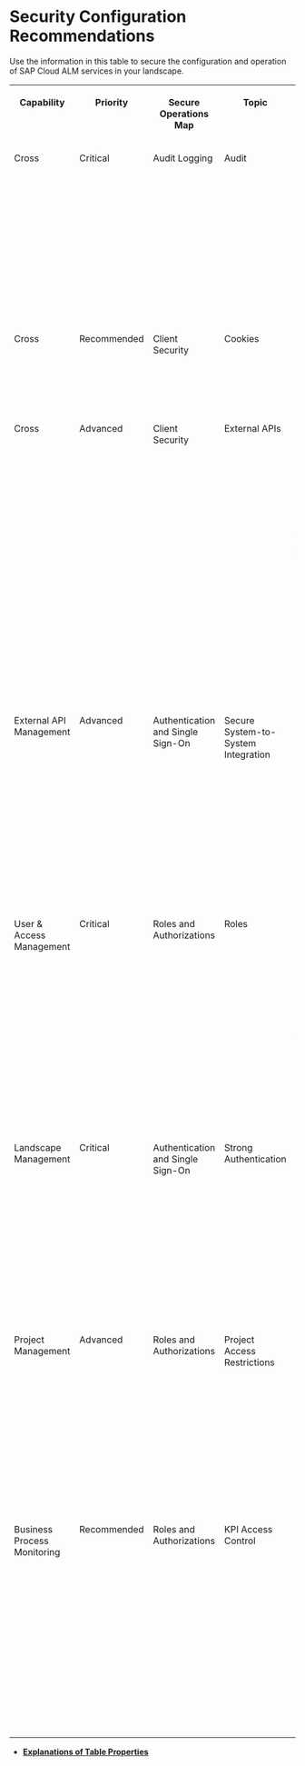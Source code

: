 <!-- loio8154236e15404350ae3c53b792b87e72 -->

# Security Configuration Recommendations

Use the information in this table to secure the configuration and operation of SAP Cloud ALM services in your landscape.


<table>
<tr>
<th valign="top">

Capability



</th>
<th valign="top">

Priority



</th>
<th valign="top">

Secure Operations Map



</th>
<th valign="top">

Topic



</th>
<th valign="top">

Default Setting or Behavior



</th>
<th valign="top">

Recommendation



</th>
<th valign="top">

More Information



</th>
<th valign="top">

Last Update



</th>
<th valign="top">

Index



</th>
</tr>
<tr>
<td valign="top">

Cross



</td>
<td valign="top">

Critical



</td>
<td valign="top">

Audit Logging



</td>
<td valign="top">

Audit



</td>
<td valign="top">

By integrating the SAP Audit Log Viewer service for SAP BTP, you can view the audit logs for your SAP Cloud ALM tenant to track the end user activity in SAP Cloud ALM.



</td>
<td valign="top">

Enable the SAP Audit Log Viewer service for SAP BTP.



</td>
<td valign="top">

[Audit Log Viewer for the Cloud Foundry Environment](https://help.sap.com/docs/btp/sap-business-technology-platform/audit-log-viewer-for-cloud-foundry-environment)



</td>
<td valign="top">

 



</td>
<td valign="top">

CALM-X-0001



</td>
</tr>
<tr>
<td valign="top">

Cross



</td>
<td valign="top">

Recommended



</td>
<td valign="top">

Client Security



</td>
<td valign="top">

Cookies



</td>
<td valign="top">

Depending on your browser, third-party cookies may be disabled by default.



</td>
<td valign="top">

To be able to use the in-app help and Built-In Support, either allow third-party cookies or enter the respective domain as **Sites that can always use cookies**.



</td>
<td valign="top">

 



</td>
<td valign="top">

 



</td>
<td valign="top">

CALM-X-0002



</td>
</tr>
<tr>
<td valign="top">

Cross



</td>
<td valign="top">

Advanced



</td>
<td valign="top">

Client Security



</td>
<td valign="top">

External APIs



</td>
<td valign="top">

You can add and configure service instances to allow external applications to access the APIs published on [SAP Business Accelerator Hub](https://api.sap.com/package/SAPCloudALM/rest).

To do this, you need to configure authentication for the service instances and set allowed scopes in the service instance.



</td>
<td valign="top">

To protect information about the service instance, such as the OAuth secret, choose certificate-based authentication.

To prevent external applications from performing unauthorized operations, assign the minimal set of scopes. Create separate service instances with individual scopes for required purposes instead of assigning all scopes in one instance and using them for all API access.



</td>
<td valign="top">

 



</td>
<td valign="top">

 



</td>
<td valign="top">

CALM-X-0003



</td>
</tr>
<tr>
<td valign="top">

External API Management



</td>
<td valign="top">

Advanced



</td>
<td valign="top">

Authentication and Single Sign-On



</td>
<td valign="top">

Secure System-to-System Integration



</td>
<td valign="top">

When configuring a webhook to point to the target external service API, you need to select either an SAP BTP destination or an endpoint in the *Landscape Management* app.



</td>
<td valign="top">

Use the authentication method that is recommended by the *Landscape Management* app or SAP BTP.



</td>
<td valign="top">

[SAP BTP Security Recommendations](https://help.sap.com/docs/BTP/c8a9bb59fe624f0981efa0eff2497d7d/531f33def8074ccdb6f1f784a34dafcb.html) 



</td>
<td valign="top">

 



</td>
<td valign="top">

CALM-EXTAPI-0001



</td>
</tr>
<tr>
<td valign="top">

User & Access Management



</td>
<td valign="top">

Critical



</td>
<td valign="top">

Roles and Authorizations



</td>
<td valign="top">

Roles



</td>
<td valign="top">

Roles in SAP Cloud ALM are delivered as predefined collections.

The initial user receives the role *Global Administrator*, which provides the complete set of authorizations in SAP Cloud ALM.



</td>
<td valign="top">

Assign suitable roles that give users only the authorizations they need to perform their tasks.



</td>
<td valign="top">

[Role Collections](01_required_setup/role-collections-e1915af.md)



</td>
<td valign="top">

 



</td>
<td valign="top">

CALM-UAM-0001



</td>
</tr>
<tr>
<td valign="top">

Landscape Management



</td>
<td valign="top">

Critical



</td>
<td valign="top">

Authentication and Single Sign-On



</td>
<td valign="top">

Strong Authentication



</td>
<td valign="top">

When adding a service manually, you can choose between several authentication settings for new endpoints. The available options depend on the cloud service.



</td>
<td valign="top">

Choose one of the more secure methods according to the capabilities of the endpoint providing cloud service:

-   *OAuth2ClientCredentials*

-   *ClientCertificateAuthentication*

-   *Auth2SAMLBearerAuthentication*




</td>
<td valign="top">

[Step 3: Set Up Landscape Management – Services](01_required_setup/services-d5f36cc.md)



</td>
<td valign="top">

 



</td>
<td valign="top">

CALM-LM-0001



</td>
</tr>
<tr>
<td valign="top">

Project Management



</td>
<td valign="top">

Advanced



</td>
<td valign="top">

Roles and Authorizations



</td>
<td valign="top">

Project Access Restrictions



</td>
<td valign="top">

The access level of the initial, automatically created project is *Public*.

Any additional projects that you create manually are set to *Restricted* by default.



</td>
<td valign="top">

Select the appropriate access level for your project:

-   *Public*

-   *Restricted*

-   *Private*




</td>
<td valign="top">

[Configuring Project User Permissions](02_integration_and_config_options/configuring-project-user-permissions-a2c0029.md)



</td>
<td valign="top">

 



</td>
<td valign="top">

CALM-PTM-0001



</td>
</tr>
<tr>
<td valign="top">

Business Process Monitoring



</td>
<td valign="top">

Recommended



</td>
<td valign="top">

Roles and Authorizations



</td>
<td valign="top">

KPI Access Control



</td>
<td valign="top">

You can restrict the data access of a defined user group to a particular business process scope and/or according to selected process attributes.

By default, access control is deactivated.



</td>
<td valign="top">

Use access groups to grant users access only to data relevant to their tasks.



</td>
<td valign="top">

 



</td>
<td valign="top">

 



</td>
<td valign="top">

CALM-BM-0001



</td>
</tr>
</table>

-   **[Explanations of Table Properties](explanations-of-table-properties-3afa465.md "")**  


